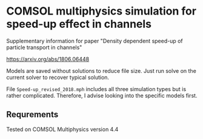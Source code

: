 # COMSOL multiphysics simulation for speed-up effect in channels

Supplementary information for paper "Density dependent speed-up of particle transport in channels"

https://arxiv.org/abs/1806.06448

Models are saved without solutions to reduce file size. Just run solve on the current solver to recover typical solution. 

File `Speed-up_revised_2018.mph` includes all three simulation types but is rather complicated. Therefore, I advise looking into the specific models first. 


## Requrements

Tested on COMSOL Multiphysics version 4.4

